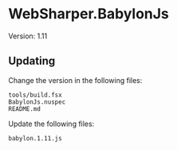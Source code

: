 # WebSharper.BabylonJs

Version: 1.11

## Updating

Change the version in the following files:

    tools/build.fsx
    BabylonJs.nuspec
    README.md
    
Update the following files:

    babylon.1.11.js
